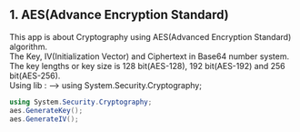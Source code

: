 ## 1. AES(Advance Encryption Standard)

This app is about Cryptography using AES(Advanced Encryption Standard) algorithm.<br>
The Key, IV(Initialization Vector) and Ciphertext in Base64 number system.<br>
The key lengths or key size is 128 bit(AES-128), 192 bit(AES-192) and 256 bit(AES-256).<br>
Using lib : --> using System.Security.Cryptography;

``` c#
using System.Security.Cryptography;
aes.GenerateKey();
aes.GenerateIV();
```

